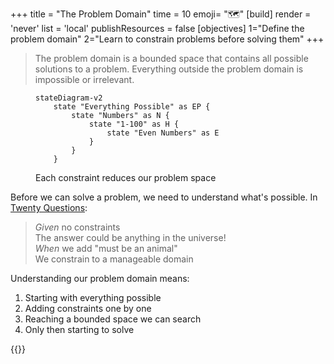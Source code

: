 +++
title = "The Problem Domain"
time = 10
emoji= "🗺️"
[build]
  render = 'never'
  list = 'local'
  publishResources = false
[objectives]
    1="Define the problem domain"
    2="Learn to constrain problems before solving them"
+++

> The problem domain is a bounded space that contains all possible solutions to a problem. Everything outside the problem domain is impossible or irrelevant.

<figure>

```mermaid
stateDiagram-v2
    state "Everything Possible" as EP {
        state "Numbers" as N {
            state "1-100" as H {
                state "Even Numbers" as E
            }
        }
    }
```

<figcaption>Each constraint reduces our problem space</figcaption>
</figure>

Before we can solve a problem, we need to understand what's possible. In [Twenty Questions](http://20q.net/):

> _Given_ no constraints  
> The answer could be anything in the universe!  
> _When_ we add "must be an animal"  
> We constrain to a manageable domain

Understanding our problem domain means:

1. Starting with everything possible
2. Adding constraints one by one
3. Reaching a bounded space we can search
4. Only then starting to solve

{{<blocklink
  src="http://20q.net/"
  name="Twenty Questions"
  caption="Ask questions to reduce possibilities"
  time="5" >}}
